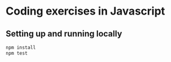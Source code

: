 # Coding exercises in Javascript

## Setting up and running locally

```bash
npm install
npm test
```

